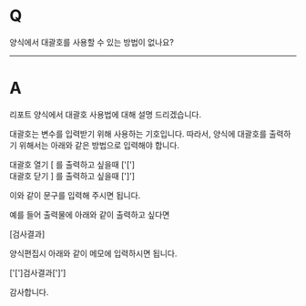 # Q

양식에서 대괄호를 사용할 수 있는 방법이 없나요?

***
# A
리포트 양식에서 대괄호 사용법에 대해 설명 드리겠습니다.

대괄호는 변수를 입력받기 위해 사용하는 기호입니다.
따라서, 양식에 대괄호를 출력하기 위해서는 아래와 같은 방법으로 입력해야 합니다.

대괄호 열기 [ 를 출력하고 싶을때 ['[']  
대괄호 닫기 ] 를 출력하고 싶을때 [']']

이와 같이 문구를 입력해 주시면 됩니다.

예를 들어 출력물에 아래와 같이 출력하고 싶다면  

[검사결과] 

양식편집시 아래와 같이 메모에 입력하시면 됩니다. 

['[']검사결과[']']


감사합니다.